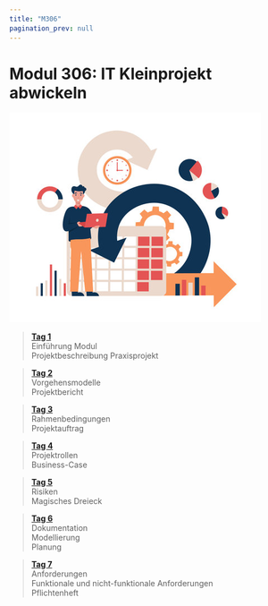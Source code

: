 ```yaml
---
title: "M306"
pagination_prev: null
---
```


# Modul 306: IT Kleinprojekt abwickeln

![logo_module](/data/m306/it_kleinprojekt_logo.jpg)

> [**Tag 1**](./tag-0001.md)  
> Einführung Modul  
> Projektbeschreibung Praxisprojekt

> [**Tag 2**](./tag-0002.md)  
> Vorgehensmodelle  
> Projektbericht

> [**Tag 3**](./tag-0003.md)  
> Rahmenbedingungen  
> Projektauftrag

> [**Tag 4**](./tag-0004.md)  
> Projektrollen  
> Business-Case

> [**Tag 5**](./tag-0005.md)  
> Risiken  
> Magisches Dreieck

> [**Tag 6**](./tag-0006.md)  
> Dokumentation  
> Modellierung  
> Planung

> [**Tag 7**](./tag-0007.md)  
> Anforderungen  
> Funktionale und nicht-funktionale Anforderungen  
> Pflichtenheft
